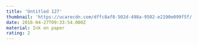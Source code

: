 ```yaml
---
title: 'Untitled 127'
thumbnail: 'https://ucarecdn.com/dffc8af8-502d-498a-9502-e2190e099f5f/'
date: 2016-04-27T09:33:54.000Z
material: Ink on paper
rating: 2
---
```

